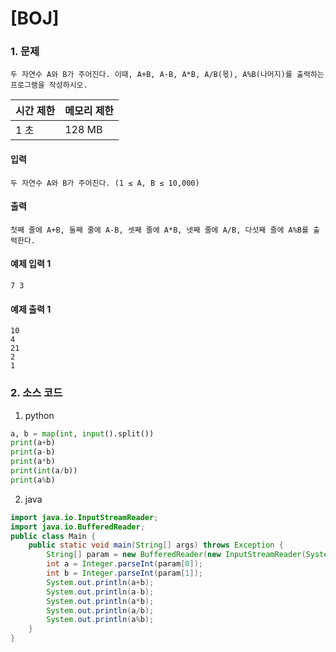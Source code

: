 # [BOJ]

### 1. 문제

``` 두 자연수 A와 B가 주어진다. 이때, A+B, A-B, A*B, A/B(몫), A%B(나머지)를 출력하는 프로그램을 작성하시오. ```

| 시간 제한 | 메모리 제한 |
|:------|:-------| 
| 1 초   | 128 MB |


#### 입력

``` 두 자연수 A와 B가 주어진다. (1 ≤ A, B ≤ 10,000) ```

#### 출력

``` 첫째 줄에 A+B, 둘째 줄에 A-B, 셋째 줄에 A*B, 넷째 줄에 A/B, 다섯째 줄에 A%B를 출력한다. ```


#### 예제 입력 1

```
7 3
```

#### 예제 출력 1

```
10
4
21
2
1
```


### 2. 소스 코드

1. python

```python
a, b = map(int, input().split())
print(a+b)
print(a-b)
print(a*b)
print(int(a/b))
print(a%b)
```

2. java

```java
import java.io.InputStreamReader;
import java.io.BufferedReader;
public class Main {
    public static void main(String[] args) throws Exception {
        String[] param = new BufferedReader(new InputStreamReader(System.in)).readLine().split(" ");
        int a = Integer.parseInt(param[0]);
        int b = Integer.parseInt(param[1]);
        System.out.println(a+b);
        System.out.println(a-b);
        System.out.println(a*b);
        System.out.println(a/b);
        System.out.println(a%b);
    }
}
```
